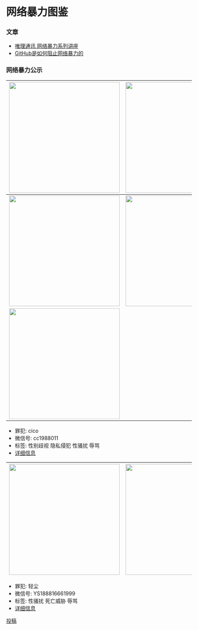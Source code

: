 # 网络暴力图鉴

### 文章
* [唯理通讯 网络暴力系列讲座](https://www.veritaschina.org/files/veritas_newsletter_2019_11_25.pdf)
* [GitHub是如何阻止网络暴力的](https://wild-flame.github.io/blog/how-to-stop-online-harassment/)


### 网络暴力公示
|<img width="300" src="index_file/HoxXAdB5Vw_496.jpg" style="max-width:100%;" align="top">|<img width="300" src="index_file/U0n_x118cy_83b.jpg" style="max-width:100%;" align="top">|<img width="300" src="index_file/IgKkvsjq8B_08a.jpg" style="max-width:100%;" align="top">|
|-------------|-------------|-------------|
|<img width="300" src="index_file/hRSjwtFeho_0bc.jpg" style="max-width:100%;" align="top">|<img width="300" src="index_file/OMKwniuDvZ_d7a.jpg" style="max-width:100%;" align="top">|<img width="300" src="index_file/ehZK7KSifd_42b.jpg" style="max-width:100%;" align="top">|
|<img width="300" src="index_file/LhPr2IjzGP_a1f.jpg" style="max-width:100%;" align="top">|  |  |
* 罪犯: cico
* 微信号: cc1988011
* 标签: 性别歧视 隐私侵犯 性骚扰 辱骂
* [详细信息](https://t.me/online_violence/9)



|<img width="300" src="index_file/i8jH9m9OZG_a2a.jpg" style="max-width:100%;" align="top">|<img width="300" src="index_file/HeLWlGH6fB_3ee.jpg" style="max-width:100%;" align="top">|<img width="300" src="index_file/M7SWw5jwH2_486.jpg" style="max-width:100%;" align="top">|
|-------------|-------------|-------------|
* 罪犯: 轻尘
* 微信号: YS188816661999
* 标签: 性骚扰 死亡威胁 辱骂
* [详细信息](https://t.me/online_violence/18)



[投稿](https://github.com/gaoyunzhi/cyberbully_record/issues/new)